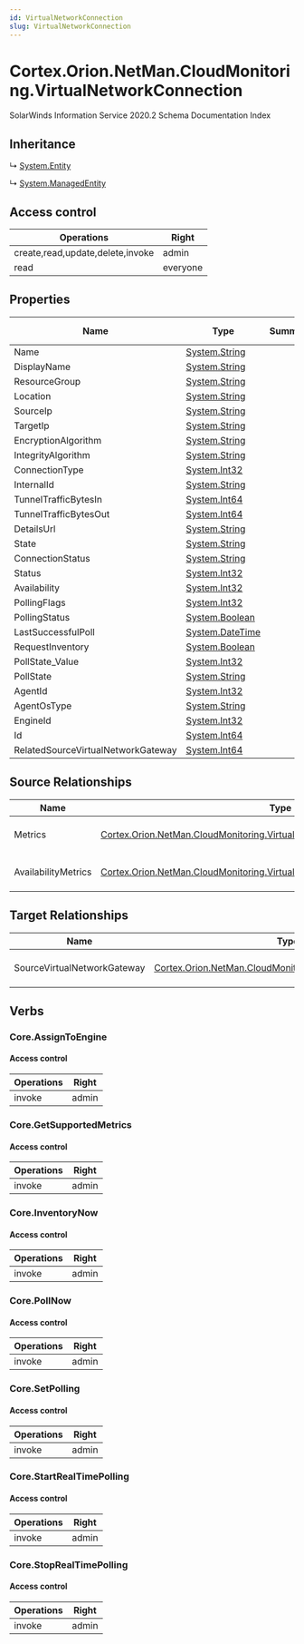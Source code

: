 ```yaml
---
id: VirtualNetworkConnection
slug: VirtualNetworkConnection
---
```


# Cortex.Orion.NetMan.CloudMonitoring.VirtualNetworkConnection

SolarWinds Information Service 2020.2 Schema Documentation Index

## Inheritance

↳ [System.Entity](./../System/Entity)

↳ [System.ManagedEntity](./../System/ManagedEntity)

## Access control

| Operations | Right |
| ------ | ------ |
| create,read,update,delete,invoke | admin |
| read | everyone |

## Properties

| Name | Type | Summary | Access Control |
| ------ | ------ | ------ | ------ |
| Name | [System.String](https://docs.microsoft.com/en-us/dotnet/api/system.string) |  | everyone |
| DisplayName | [System.String](https://docs.microsoft.com/en-us/dotnet/api/system.string) |  | everyone |
| ResourceGroup | [System.String](https://docs.microsoft.com/en-us/dotnet/api/system.string) |  | everyone |
| Location | [System.String](https://docs.microsoft.com/en-us/dotnet/api/system.string) |  | everyone |
| SourceIp | [System.String](https://docs.microsoft.com/en-us/dotnet/api/system.string) |  | everyone |
| TargetIp | [System.String](https://docs.microsoft.com/en-us/dotnet/api/system.string) |  | everyone |
| EncryptionAlgorithm | [System.String](https://docs.microsoft.com/en-us/dotnet/api/system.string) |  | everyone |
| IntegrityAlgorithm | [System.String](https://docs.microsoft.com/en-us/dotnet/api/system.string) |  | everyone |
| ConnectionType | [System.Int32](https://docs.microsoft.com/en-us/dotnet/api/system.int32) |  | everyone |
| InternalId | [System.String](https://docs.microsoft.com/en-us/dotnet/api/system.string) |  | everyone |
| TunnelTrafficBytesIn | [System.Int64](https://docs.microsoft.com/en-us/dotnet/api/system.int64) |  | everyone |
| TunnelTrafficBytesOut | [System.Int64](https://docs.microsoft.com/en-us/dotnet/api/system.int64) |  | everyone |
| DetailsUrl | [System.String](https://docs.microsoft.com/en-us/dotnet/api/system.string) |  | everyone |
| State | [System.String](https://docs.microsoft.com/en-us/dotnet/api/system.string) |  | everyone |
| ConnectionStatus | [System.String](https://docs.microsoft.com/en-us/dotnet/api/system.string) |  | everyone |
| Status | [System.Int32](https://docs.microsoft.com/en-us/dotnet/api/system.int32) |  | everyone |
| Availability | [System.Int32](https://docs.microsoft.com/en-us/dotnet/api/system.int32) |  | everyone |
| PollingFlags | [System.Int32](https://docs.microsoft.com/en-us/dotnet/api/system.int32) |  | everyone |
| PollingStatus | [System.Boolean](https://docs.microsoft.com/en-us/dotnet/api/system.boolean) |  | everyone |
| LastSuccessfulPoll | [System.DateTime](https://docs.microsoft.com/en-us/dotnet/api/system.datetime) |  | everyone |
| RequestInventory | [System.Boolean](https://docs.microsoft.com/en-us/dotnet/api/system.boolean) |  | everyone |
| PollState_Value | [System.Int32](https://docs.microsoft.com/en-us/dotnet/api/system.int32) |  | everyone |
| PollState | [System.String](https://docs.microsoft.com/en-us/dotnet/api/system.string) |  | everyone |
| AgentId | [System.Int32](https://docs.microsoft.com/en-us/dotnet/api/system.int32) |  | everyone |
| AgentOsType | [System.String](https://docs.microsoft.com/en-us/dotnet/api/system.string) |  | everyone |
| EngineId | [System.Int32](https://docs.microsoft.com/en-us/dotnet/api/system.int32) |  | everyone |
| Id | [System.Int64](https://docs.microsoft.com/en-us/dotnet/api/system.int64) |  | everyone |
| RelatedSourceVirtualNetworkGateway | [System.Int64](https://docs.microsoft.com/en-us/dotnet/api/system.int64) |  | everyone |

## Source Relationships

| Name | Type | Notes |
| ------ | ------ | ------ |
| Metrics | [Cortex.Orion.NetMan.CloudMonitoring.VirtualNetworkConnection.Metrics](./../Cortex.Orion.NetMan.CloudMonitoring.VirtualNetworkConnection/Metrics) | Defined by relationship Cortex.Orion.NetMan.CloudMonitoring.VirtualNetworkConnectionToMetrics (System.Hosting) |
| AvailabilityMetrics | [Cortex.Orion.NetMan.CloudMonitoring.VirtualNetworkConnection.AvailabilityMetrics](./../Cortex.Orion.NetMan.CloudMonitoring.VirtualNetworkConnection/AvailabilityMetrics) | Defined by relationship Cortex.Orion.NetMan.CloudMonitoring.VirtualNetworkConnectionToAvailabilityMetrics (System.Hosting) |

## Target Relationships

| Name | Type | Notes |
| ------ | ------ | ------ |
| SourceVirtualNetworkGateway | [Cortex.Orion.NetMan.CloudMonitoring.VirtualNetworkGateway](./../Cortex.Orion.NetMan.CloudMonitoring/VirtualNetworkGateway) | Defined by relationship Cortex.Orion.NetMan.CloudMonitoring.SourceVirtualNetworkGatewayToVirtualNetworkConnection (System.Hosting) |

## Verbs

### Core.AssignToEngine

#### Access control

| Operations | Right |
| ------ | ------ |
| invoke | admin |

### Core.GetSupportedMetrics

#### Access control

| Operations | Right |
| ------ | ------ |
| invoke | admin |

### Core.InventoryNow

#### Access control

| Operations | Right |
| ------ | ------ |
| invoke | admin |

### Core.PollNow

#### Access control

| Operations | Right |
| ------ | ------ |
| invoke | admin |

### Core.SetPolling

#### Access control

| Operations | Right |
| ------ | ------ |
| invoke | admin |

### Core.StartRealTimePolling

#### Access control

| Operations | Right |
| ------ | ------ |
| invoke | admin |

### Core.StopRealTimePolling

#### Access control

| Operations | Right |
| ------ | ------ |
| invoke | admin |

